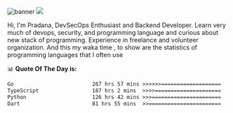 ![banner](.github/banner-profile.jpeg)
<img src="https://user-images.githubusercontent.com/73097560/115834477-dbab4500-a447-11eb-908a-139a6edaec5c.gif"></p>

Hi, I'm Pradana, DevSecOps Enthusiast and Backend Developer. Learn very much of devops, security, and programming language and curious about new stack of programming. Experience in freelance and volunteer organization. And this my waka time , to show are the statistics of programming languages that I often use

📊 **Quote Of The Day is:**
<!--START_SECTION:waka-->

```txt
Go                         267 hrs 57 mins >>>>>>===================   25.18 %
TypeScript                 187 hrs 2 mins  >>>>=====================   17.57 %
Python                     126 hrs 42 mins >>>======================   11.91 %
Dart                       81 hrs 55 mins  >>=======================   07.70 %
```

<!--END_SECTION:waka-->

